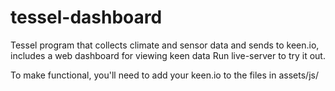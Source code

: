 # tessel-dashboard
Tessel program that collects climate and sensor data and sends to keen.io, includes a web dashboard for viewing keen data
Run live-server to try it out.


To make functional, you'll need to add your keen.io to the files in assets/js/
